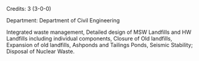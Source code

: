 Credits: 3 (3-0-0)

Department: Department of Civil Engineering

Integrated waste management, Detailed design of MSW Landfills and HW Landfills including individual components, Closure of Old landfills, Expansion of old landfills, Ashponds and Tailings Ponds, Seismic Stability; Disposal of Nuclear Waste.